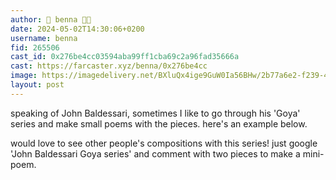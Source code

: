 ```yaml
---
author: 🎀 benna 🎀🎩
date: 2024-05-02T14:30:06+0200
username: benna
fid: 265506
cast_id: 0x276be4cc03594aba99ff1cba69c2a96fad35666a
cast: https://farcaster.xyz/benna/0x276be4cc
image: https://imagedelivery.net/BXluQx4ige9GuW0Ia56BHw/2b77a6e2-f239-459e-e128-8b9fafdb8e00/original
layout: post
---
```


speaking of John Baldessari, sometimes I like to go through his 'Goya' series and make small poems with the pieces. here's an example below.

would love to see other people's compositions with this series! just google 'John Baldessari Goya series' and comment with two pieces to make a mini-poem.

<img src='https://imagedelivery.net/BXluQx4ige9GuW0Ia56BHw/2b77a6e2-f239-459e-e128-8b9fafdb8e00/original' alt='' referrerpolicy='no-referrer'/>
<img src='https://imagedelivery.net/BXluQx4ige9GuW0Ia56BHw/367d67ce-1242-4364-f174-18cc1aef7500/original' alt='' referrerpolicy='no-referrer'/>
